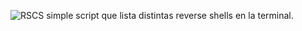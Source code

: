 ![RSCS](https://github.com/Harrizzon/RSCS/blob/main/misc/RSCS_banner.png)
simple script que lista distintas reverse shells en la terminal.

